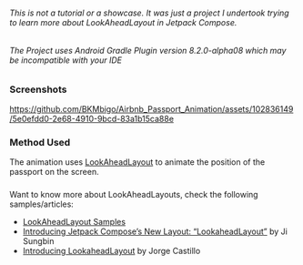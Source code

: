 

###### This is not a tutorial or a showcase. It was just a project I undertook trying to learn more about LookAheadLayout in Jetpack Compose.
###### The Project uses Android Gradle Plugin version 8.2.0-alpha08 which may be incompatible with your IDE

### Screenshots


https://github.com/BKMbigo/Airbnb_Passport_Animation/assets/102836149/5e0efdd0-2e68-4910-9bcd-83a1b15ca88e



### Method Used
The animation uses [LookAheadLayout](https://twitter.com/doris4lt/status/1531364543305175041) to animate the position of the passport on the screen.

### 
Want to know more about LookAheadLayouts, check the following samples/articles:
* [LookAheadLayout Samples](https://android-review.googlesource.com/c/platform/frameworks/support/+/1961800)
* [Introducing Jetpack Compose’s New Layout: “LookaheadLayout”](https://betterprogramming.pub/introducing-jetpack-composes-new-layout-lookaheadlayout-eb30406f715) by Ji Sungbin
* [Introducing LookaheadLayout](https://newsletter.jorgecastillo.dev/p/introducing-lookaheadlayout) by Jorge Castillo
